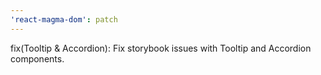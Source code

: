 ```yaml
---
'react-magma-dom': patch
---
```


fix(Tooltip & Accordion): Fix storybook issues with Tooltip and Accordion components.
